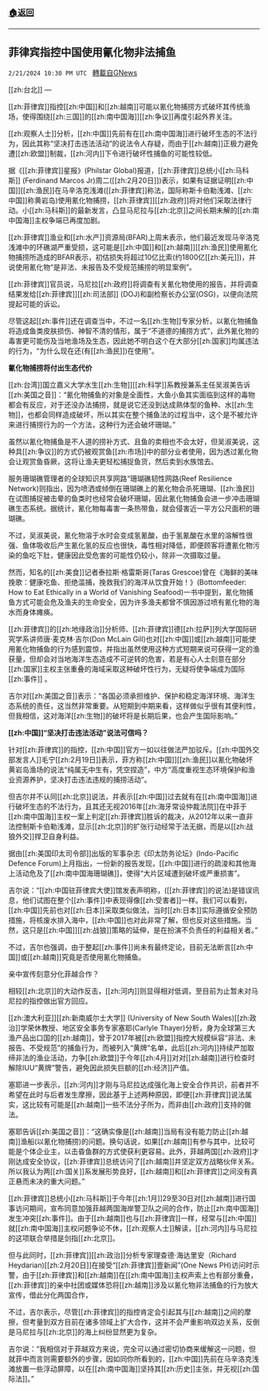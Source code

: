 ###  [:house:返回](README.md)
---


## 菲律宾指控中国使用氰化物非法捕鱼
`2/21/2024 10:30 PM UTC ` [轉載自GNews](https://gnews.org/articles/2329706)

[[zh:台北]] — 

[[zh:菲律宾]]指控[[zh:中国]]和[[zh:越南]]可能以氰化物捕捞方式破坏其传统渔场，使得围绕[[zh:三国]]的[[zh:南中国海]][[zh:争议]]再度引起外界关注。

[[zh:观察人士]]分析，[[zh:中国]]先前有在[[zh:南中国海]]进行破坏生态的不法行为，因此其称“坚决打击违法活动”的说法令人存疑，而由于[[zh:越南]]正极力避免遭[[zh:欧盟]]制裁，[[zh:河内]]下令进行破坏性捕鱼的可能性较低。

据《[[zh:菲律宾]]星报》(Philstar Global)报道，[[zh:菲律宾]]总统小[[zh:马科斯]] (Ferdinand Marcos Jr)周二([[zh:2月20日]])表示，如果有证据证明[[zh:中国]][[zh:渔民]]在马辛洛克浅滩([[zh:菲律宾]]称法，国际称斯卡伯勒浅滩、[[zh:中国]]称黄岩岛)使用氰化物捕捞，[[zh:菲律宾]][[zh:政府]]将对他们采取法律行动。小[[zh:马科斯]]的最新发言，凸显马尼拉与[[zh:北京]]之间长期未解的[[zh:南中国海]]主权争端已再度加剧。

[[zh:菲律宾]]渔业和[[zh:水产]]资源局(BFAR)上周末表示，他们最近发现马辛洛克浅滩中的环礁湖严重受损，这可能是[[zh:中国]]和[[zh:越南]][[zh:渔民]]使用氰化物捕捞所造成的BFAR表示，初估损失将超过10亿比索(约1800亿[[zh:美元]])，并说使用氰化物“是非法、未报告及不受规范捕捞的明显案例”。

[[zh:菲律宾]]官员说，马尼拉[[zh:政府]]将调查有关氰化物使用的报告，并将调查结果发给[[zh:菲律宾]][[zh:司法部]] (DOJ)和副检察长办公室(OSG)，以便向法院提起可能的诉讼。

尽管这起[[zh:事件]]还在调查当中，不过一名[[zh:生物]]专家分析，以氰化物捕鱼将造成鱼类皮肤损伤、神智不清的情形，属于“不道德的捕捞方式”，此外氰化物的毒害更可能伤及当地渔场及生态，因此她不明白这个在大部分[[zh:国家]]均属违法的行为，“为什么现在还(有[[zh:渔民]])在使用”。

**氰化物捕捞将付出生态代价**

[[zh:台湾]]国立嘉义大学水生[[zh:生物]][[zh:科学]]系教授兼系主任吴淑美告诉[[zh:美国之音]]：“氰化物捕鱼的对象是全面性，大鱼小鱼其实面临到这样的毒物都会有反应，对于还没办法捕捞，就是说它还没到达成熟体型的鱼种、水[[zh:生物]]，也都会同样造成破坏，所以其实在整个捕鱼法的过程当中，这个是不被允许来进行捕捞行为的一个方法，这种行为还会破坏珊瑚。”

虽然以氰化物捕鱼是不人道的捞补方式、且鱼的卖相也不会太好，但吴淑美说，这种具[[zh:争议]]的方式仍被观赏鱼[[zh:市场]]中的部分业者使用，因为透过氰化物会让观赏鱼昏厥，这将让渔夫更轻松捕捉鱼货，然后卖到水族馆去。

服务珊瑚礁管理者的全球知识共享网路“珊瑚礁韧性网路(Reef Resilience Network)则指出，因为喷洒或倾倒在珊瑚礁上的氰化物会杀死珊瑚、[[zh:渔民]]在试图捕捉被击晕的鱼类时也经常会破坏珊瑚，因此氰化物捕鱼会进一步冲击珊瑚礁生态系统。据统计，氰化物每毒害一条热带鱼，就会侵害近一平方公尺面积的珊瑚礁。

不过，吴淑美说，氰化物溶于水时会变成氢氰酸，由于氢氰酸在水里的溶解性很强、鱼体吸收后产生氰化氢的反应也很快，毒性相对降低，即便顾客将遭氰化物污染的鱼吃下肚，健康因此受危害的可能性仍较小，除非一次摄取过量。

然而，知名的[[zh:美食]]记者泰拉斯‧格雷斯哥(Taras Grescoe)曾在《海鲜的美味挽歌：健康吃鱼、拒绝滥捕，挽救我们的海洋从饮食开始！》(Bottomfeeder: How to Eat Ethically in a World of Vanishing Seafood)一书中提到，氰化物捕鱼方式可能会危及渔夫的生命安全，因为许多渔夫都曾不慎因游过喷有氰化物的海水而身体瘫痪。

[[zh:菲律宾]]的[[zh:地缘政治]]分析师、[[zh:菲律宾]]德[[zh:拉萨]]列大学国际研究学系讲师唐‧麦克林‧吉尔(Don McLain Gill)也对[[zh:中国]]或[[zh:越南]]可能使用氰化物捕鱼的行为感到震惊，并指出虽然使用这种方式短期来说可获得一定的渔获量，但却会对当地海洋生态造成不可逆转的危害，若是有心人士刻意在部分[[zh:国家]]主权主张重叠的海域采取这种破坏性行为，无疑将使争端成为国际[[zh:事件]] 。

吉尔对[[zh:美国之音]]表示：“各国必须承担维护、保护和稳定海洋环境、海洋生态系统的责任，这当然非常重要。从短期到中期来看，这样做似乎很有其便利性，但我相信，这对海洋[[zh:生物]]的破坏将是长期后果，也会产生国际影响。”

**[[zh:中国]]“坚决打击违法活动”说法可信吗？**

针对[[zh:菲律宾]]的指控，[[zh:中国]]官方一如以往做法严加驳斥。[[zh:中国外交部发言人]]毛宁[[zh:2月19日]]表示，菲方称[[zh:中国]][[zh:渔民]]以氰化物破坏黄岩岛渔场的说法“纯属无中生有，凭空捏造”，中方“高度重视生态环境保护和渔业资源养护，坚决打击违法违规的捕捞活动”。

但吉尔并不认同[[zh:北京]]说法，并表示[[zh:中国]]过去就有在[[zh:南中国海]]进行破坏生态的不法行为，且其还无视2016年[[zh:海牙常设仲裁法院]]在中菲于[[zh:南中国海]]主权一案上判定[[zh:菲律宾]]胜诉的裁决，从2012年以来一直非法控制斯卡伯勒浅滩，显示[[zh:北京]]的扩张行动经常于法无据，而是以[[zh:战狼外交]]捍卫自身利益。

据由[[zh:美国印太司令部]]出版的军事杂志《印太防务论坛》(Indo-Pacific Defence Forum)上月指出，一份新的报告发现，[[zh:中国]]进行的疏浚和其他海上活动危及了[[zh:南中国海珊瑚礁]]，使得“大片区域遭到破坏或严重损害”。

吉尔说：“[[zh:中国驻菲律宾大使]]馆发表声明称，([[zh:菲律宾]]的说法)是错误讯息，他们试图在整个[[zh:事件]]中表现得像[[zh:受害者]]一样。我们可以看到，[[zh:中国]]先前也对[[zh:日本]]采取类似做法，当时[[zh:日本]]实际遵循安全预防措施，将核废水排入海中，[[zh:中国]]也对此非常了解，但也反对这些措施。当然，这只是[[zh:中国]][[zh:战狼]]策略的延伸，是在扮演不负责任的利益相关者。”

不过，吉尔也强调，由于整起[[zh:事件]]尚未有最终定论，目前无法断言[[zh:中国]]或[[zh:越南]]究竟是否使用氰化物捕鱼。

亲中宣传刻意分化菲越合作？

相较[[zh:北京]]的大动作反击，[[zh:河内]]则显得相对低调，至目前为止暂未对马尼拉的指控做出官方回应。

[[zh:澳大利亚]][[zh:新南威尔士大学]] (University of New South Wales)[[zh:政治]]学荣休教授、地区安全事务专家塞耶(Carlyle Thayer)分析，身为全球第三大渔产品出口国的[[zh:越南]]，曾于2017年被[[zh:欧盟]]指控大规模纵容“非法、未报告、不受规范”的捕鱼行为，而被列入“黄牌”名单，此后[[zh:河内]]持续严加取缔非法的渔业活动，力争[[zh:欧盟]]于今年[[zh:4月]]对对[[zh:越南]]进行检查时解除IUU“黄牌”警告，避免因此损失巨额的[[zh:经济]]产值。

塞耶进一步表示，[[zh:河内]]才刚与马尼拉达成强化海上安全合作共识，前者并不希望在此时与后者发生摩擦，因此基于上述两种原因，即便[[zh:菲律宾]]说法属实，这比较有可能是[[zh:越南]]一些不法分子所为，而非由[[zh:政府]]支持的做法。

塞耶告诉[[zh:美国之音]]：“这确实像是[[zh:越南]]当局有没有能力防止[[zh:越南]]渔船(以氰化物捕捞)的问题。换句话说，如果[[zh:越南]]有参与其中，比较可能是个体企业主，以击昏鱼群的方式使获利更容易。此外，菲越两国[[zh:政府]]才刚达成安全协议，[[zh:菲律宾]]总统访问了[[zh:越南]]并坚定双方战略伙伴关系。所以我认为两[[zh:国关]]系发展形势良好，[[zh:越南]]和[[zh:菲律宾]]之间没有真正悬而未决的重大问题。”

[[zh:菲律宾]]总统小[[zh:马科斯]]于今年[[zh:1月]]29至30日对[[zh:越南]]进行国事访问期间，宣布同意加强菲越两国海岸警卫队之间的合作，防止[[zh:南中国海]]发生冲突[[zh:事件]]。由于[[zh:越南]]也与[[zh:菲律宾]]一样，经常与[[zh:中国]]就[[zh:南中国海]]主权问题争论不休，[[zh:观察人士]]解读，[[zh:河内]]与马尼拉的这项联合举措是剑指[[zh:北京]]。

但与此同时，[[zh:菲律宾]][[zh:政治]]分析专家理查德·海达里安（Richard Heydarian)[[zh:2月20日]]在接受“[[zh:菲律宾]]壹新闻”(One News PH)访问时示警，由于[[zh:菲律宾]]和[[zh:越南]]在[[zh:南中国海]]主权声索上也有部分重叠，[[zh:菲律宾]]的亲中社团或媒体恐将[[zh:越南]]涉及以氰化物非法捕鱼的行为放大宣传，借此分化两国合作，

不过，吉尔表示，尽管[[zh:菲律宾]]的指控肯定会引起其与[[zh:越南]]之间的摩擦，但考量到双方目前在诸多领域上扩大合作，这并不会严重影响双边关系，反倒是马尼拉与[[zh:北京]]的海上纠纷显然更为复杂。

吉尔说：“我相信对于菲越双方来说，完全可以通过密切协商来缓解这一问题，但就菲中而言则需要额外的步骤，因如同你所看到的，[[zh:中国]]先前在马辛洛克浅滩放置一些浮动屏障，以在[[zh:南中国海]]坚持其[[zh:历史]]主张，并无视[[zh:国际法]]。”
